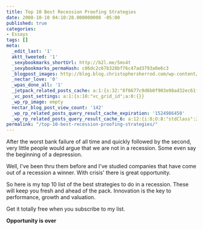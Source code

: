 ```yaml
---
title: Top 10 Best Recession Proofing Strategies
date: 2008-10-10 04:10:28.000000000 -05:00
published: true
categories:
- Essays
tags: []
meta:
  _edit_last: '1'
  aktt_tweeted: '1'
  _sexybookmarks_shortUrl: http://b2l.me/5ms4t
  _sexybookmarks_permaHash: c86dc2c67b328bf76c47ad3793a0e6c3
  _blogpost_images: http://blog.blog.christophersherrod.com/wp-content/uploads/images/video1.jpg
  _nectar_love: '0'
  _wpas_done_all: '1'
  _jetpack_related_posts_cache: a:1:{s:32:"8f6677c9d6b0f903e98ad32ec61f8deb";a:2:{s:7:"expires";i:1490860673;s:7:"payload";a:3:{i:0;a:1:{s:2:"id";i:1041;}i:1;a:1:{s:2:"id";i:1199;}i:2;a:1:{s:2:"id";i:1187;}}}}
  _vc_post_settings: a:1:{s:10:"vc_grid_id";a:0:{}}
  _wp_rp_image: empty
  nectar_blog_post_view_count: '142'
  _wp_rp_related_posts_query_result_cache_expiration: '1524986450'
  _wp_rp_related_posts_query_result_cache_6: a:12:{i:0;O:8:"stdClass":2:{s:7:"post_id";s:4:"1266";s:5:"score";s:17:"84.83141655385111";}i:1;O:8:"stdClass":2:{s:7:"post_id";s:4:"1041";s:5:"score";s:17:"63.52458369171462";}i:2;O:8:"stdClass":2:{s:7:"post_id";s:4:"1882";s:5:"score";s:18:"24.690866970637806";}i:3;O:8:"stdClass":2:{s:7:"post_id";s:3:"688";s:5:"score";s:18:"24.221664557624962";}i:4;O:8:"stdClass":2:{s:7:"post_id";s:4:"1188";s:5:"score";s:18:"20.518280937365965";}i:5;O:8:"stdClass":2:{s:7:"post_id";s:4:"7173";s:5:"score";s:18:"19.942916792470783";}i:6;O:8:"stdClass":2:{s:7:"post_id";s:3:"388";s:5:"score";s:18:"18.556622431350892";}i:7;O:8:"stdClass":2:{s:7:"post_id";s:2:"29";s:5:"score";s:18:"17.413721940152524";}i:8;O:8:"stdClass":2:{s:7:"post_id";s:4:"1199";s:5:"score";s:17:"16.74073091185521";}i:9;O:8:"stdClass":2:{s:7:"post_id";s:3:"276";s:5:"score";s:17:"16.74073091185521";}i:10;O:8:"stdClass":2:{s:7:"post_id";s:3:"325";s:5:"score";s:17:"16.05109649435178";}i:11;O:8:"stdClass":2:{s:7:"post_id";s:4:"1229";s:5:"score";s:18:"15.913110751377872";}}
permalink: "/top-10-best-recession-proofing-strategies/"
---
```

After the worst bank failure of all time and quickly followed by the second, very little people would argue that we are not in a recession.  Some even say the beginning of a depression.

Well, I've been thru them before and I've studied companies that have come out of a recession a winner.  With crisis' there is great opportunity.

So here is my top 10 list of the best strategies to do in a recession.  These will keep you fresh and ahead of the pack. Innovation is the key to performance, growth and valuation.

Get it totally free when you subscribe to my list.

<strong>Opportunity is over</strong></p>
